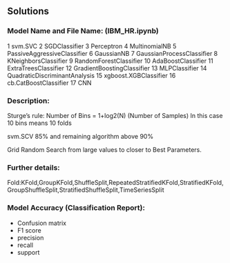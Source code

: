 ## Solutions
### Model Name and File Name: (IBM_HR.ipynb)
1 svm.SVC
2 SGDClassifier
3 Perceptron
4 MultinomialNB
5 PassiveAggressiveClassifier
6 GaussianNB
7 GaussianProcessClassifier
8 KNeighborsClassifier
9 RandomForestClassifier
10 AdaBoostClassifier
11 ExtraTreesClassifier
12 GradientBoostingClassifier
13 MLPClassifier
14 QuadraticDiscriminantAnalysis
15 xgboost.XGBClassifier
16 cb.CatBoostClassifier
17 CNN

### Description:
Sturge’s rule:
Number of Bins = 1+log2(N) (Number of Samples)
In this case 10 bins means 10 folds

svm.SCV 85% and remaining algorithm above 90%

Grid Random Search from large values to closer to Best Parameters.

### Further details: 
Fold:KFold,GroupKFold,ShuffleSplit,RepeatedStratifiedKFold,StratifiedKFold,GroupShuffleSplit,StratifiedShuffleSplit,TimeSeriesSplit

### Model Accuracy (Classification Report):
- Confusion matrix
- F1 score
- precision
- recall  
- support